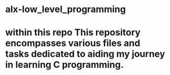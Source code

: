 # alx-low_level_programming
# within this repo This repository encompasses various files and tasks dedicated to aiding my journey in learning C programming.
